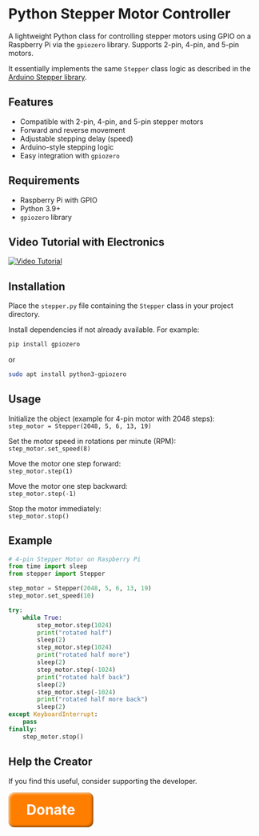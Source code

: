 # Python Stepper Motor Controller

A lightweight Python class for controlling stepper motors using GPIO on a Raspberry Pi via the `gpiozero` library. Supports 2-pin, 4-pin, and 5-pin motors.

It essentially implements the same `Stepper` class logic as described in the [Arduino Stepper library](https://docs.arduino.cc/libraries/stepper/).

## Features

- Compatible with 2-pin, 4-pin, and 5-pin stepper motors  
- Forward and reverse movement  
- Adjustable stepping delay (speed)  
- Arduino-style stepping logic  
- Easy integration with `gpiozero`

## Requirements

- Raspberry Pi with GPIO  
- Python 3.9+  
- `gpiozero` library

## Video Tutorial with Electronics

[![Video Tutorial](https://img.youtube.com/vi/T8thjPohz5g/mqdefault.jpg)](https://www.youtube.com/watch?v=T8thjPohz5g)

## Installation

Place the `stepper.py` file containing the `Stepper` class in your project directory.

Install dependencies if not already available. For example:
```bash
pip install gpiozero
```
or
```bash
sudo apt install python3-gpiozero
```

## Usage

Initialize the object (example for 4-pin motor with 2048 steps):  
`step_motor = Stepper(2048, 5, 6, 13, 19)`

Set the motor speed in rotations per minute (RPM):  
`step_motor.set_speed(8)`

Move the motor one step forward:  
`step_motor.step(1)`

Move the motor one step backward:  
`step_motor.step(-1)`

Stop the motor immediately:  
`step_motor.stop()`

## Example

```python
# 4-pin Stepper Motor on Raspberry Pi
from time import sleep
from stepper import Stepper

step_motor = Stepper(2048, 5, 6, 13, 19)
step_motor.set_speed(10)

try:
    while True:
        step_motor.step(1024)
        print("rotated half")
        sleep(2)
        step_motor.step(1024)
        print("rotated half more")
        sleep(2)
        step_motor.step(-1024)
        print("rotated half back")
        sleep(2)
        step_motor.step(-1024)
        print("rotated half more back")
        sleep(2)
except KeyboardInterrupt:
    pass
finally:
    step_motor.stop()
```

## Help the Creator

If you find this useful, consider supporting the developer.

<a href="https://www.gofundme.com/f/keep-my-science-journey-alive-with-support" target="_blank" style="
  display: inline-block;
  background-color: #ff7e00;
  color: white;
  padding: 18px 36px;
  font-size: 28px;
  font-weight: bold;
  border-radius: 12px;
  text-decoration: none;
  text-align: center;
  box-shadow: inset -2px -2px 4px rgba(0,0,0,0.5), inset 2px 2px 4px rgba(255,255,255,0.8);
">
  Donate
</a>
